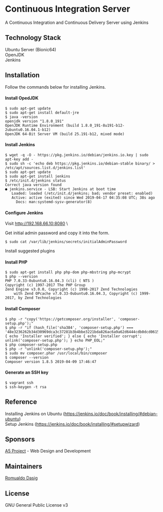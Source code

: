 # Continuous Integration Server
A Continuous Integration and Continuous Delivery Server using Jenkins

## Technology Stack
Ubuntu Server (Bionic64) \
OpenJDK \
Jenkins

## Installation
Follow the commands below for installing Jenkins.

#### Install OpedJDK
```
$ sudo apt-get update
$ sudo apt-get install default-jre
$ java -version
openjdk version "1.8.0_191"
OpenJDK Runtime Environment (build 1.8.0_191-8u191-b12-2ubuntu0.16.04.1-b12)
OpenJDK 64-Bit Server VM (build 25.191-b12, mixed mode)
```

#### Install Jenkins
```
$ wget -q -O - https://pkg.jenkins.io/debian/jenkins.io.key | sudo apt-key add -
$ sudo sh -c 'echo deb https://pkg.jenkins.io/debian-stable binary/ > /etc/apt/sources.list.d/jenkins.list'
$ sudo apt-get update
$ sudo apt-get install jenkins
$ /etc/init.d/jenkins status
Correct java version found
● jenkins.service - LSB: Start Jenkins at boot time
   Loaded: loaded (/etc/init.d/jenkins; bad; vendor preset: enabled)
   Active: active (exited) since Wed 2019-04-17 04:35:08 UTC; 38s ago
     Docs: man:systemd-sysv-generator(8)
```

#### Configure Jenkins
Visit http://192.168.66.10:8080 \

Get initial admin password and copy it into the form.
```
$ sudo cat /var/lib/jenkins/secrets/initialAdminPassword
```

Install suggested plugins

#### Install PHP
```
$ sudo apt-get install php php-dom php-mbstring php-mcrypt
$ php --version
PHP 7.0.33-0ubuntu0.16.04.3 (cli) ( NTS )
Copyright (c) 1997-2017 The PHP Group
Zend Engine v3.0.0, Copyright (c) 1998-2017 Zend Technologies
    with Zend OPcache v7.0.33-0ubuntu0.16.04.3, Copyright (c) 1999-2017, by Zend Technologies
```

#### Install Composer
```
$ php -r "copy('https://getcomposer.org/installer', 'composer-setup.php');"
$ php -r "if (hash_file('sha384', 'composer-setup.php') === '48e3236262b34d30969dca3c37281b3b4bbe3221bda826ac6a9a62d6444cdb0dcd0615698a5cbe587c3f0fe57a54d8f5') { echo 'Installer verified'; } else { echo 'Installer corrupt'; unlink('composer-setup.php'); } echo PHP_EOL;"
$ php composer-setup.php
$ php -r "unlink('composer-setup.php');"
$ sudo mv composer.phar /usr/local/bin/composer
$ composer --version
Composer version 1.8.5 2019-04-09 17:46:47
```

#### Generate an SSH key
```
$ vagrant ssh
$ ssh-keygen -t rsa
```

## Reference
Installing Jenkins on Ubuntu (https://jenkins.io/doc/book/installing/#debian-ubuntu) \
Setup Jenkins (https://jenkins.io/doc/book/installing/#setupwizard)

## Sponsors
[A5 Project](https://www.a5project.com) - Web Design and Development

## Maintainers
[Romualdo Dasig](https://github.com/dasigr)

## License
GNU General Public License v3